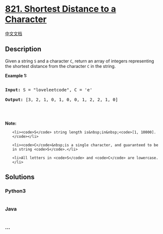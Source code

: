 # [821. Shortest Distance to a Character](https://leetcode.com/problems/shortest-distance-to-a-character)

[中文文档](/solution/0800-0899/0821.Shortest%20Distance%20to%20a%20Character/README.md)

## Description

<p>Given a string <code>S</code>&nbsp;and a character <code>C</code>, return an array of integers representing the shortest distance from the character <code>C</code> in the string.</p>

<p><strong>Example 1:</strong></p>

<pre>

<strong>Input:</strong> S = &quot;loveleetcode&quot;, C = &#39;e&#39;

<strong>Output:</strong> [3, 2, 1, 0, 1, 0, 0, 1, 2, 2, 1, 0]

</pre>

<p>&nbsp;</p>

<p><strong>Note:</strong></p>

<ol>

    <li><code>S</code> string length is&nbsp;in&nbsp;<code>[1, 10000].</code></li>

    <li><code>C</code>&nbsp;is a single character, and guaranteed to be in string <code>S</code>.</li>

    <li>All letters in <code>S</code> and <code>C</code> are lowercase.</li>

</ol>

## Solutions

<!-- tabs:start -->

### **Python3**

```python

```

### **Java**

```java

```

### **...**

```

```

<!-- tabs:end -->
